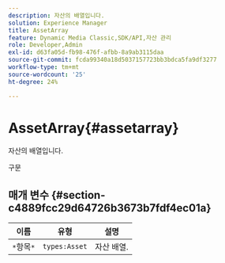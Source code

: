```yaml
---
description: 자산의 배열입니다.
solution: Experience Manager
title: AssetArray
feature: Dynamic Media Classic,SDK/API,자산 관리
role: Developer,Admin
exl-id: d63fa05d-fb98-476f-afbb-8a9ab3115daa
source-git-commit: fcda99340a18d5037157723bb3bdca5fa9df3277
workflow-type: tm+mt
source-wordcount: '25'
ht-degree: 24%

---
```


# AssetArray{#assetarray}

자산의 배열입니다.

구문

## 매개 변수 {#section-c4889fcc29d64726b3673b7fdf4ec01a}

| 이름 | 유형 | 설명 |
|---|---|---|
| `*`항목`*` | `types:Asset` | 자산 배열. |
